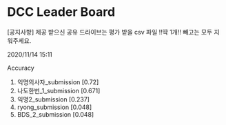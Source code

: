 # DCC Leader Board
[공지사항] 제공 받으신 공유 드라이브는 평가 받을 csv 파일 !!딱 1개!! 빼고는 모두 지워주세요.

2020/11/14 15:11

Accuracy
1. 익명의사자_submission [0.72]  
2. 나도한번_1_submission [0.671]  
3. 익명2_submission [0.237]  
4. ryong_submission [0.048]  
5. BDS_2_submission [0.048]  
